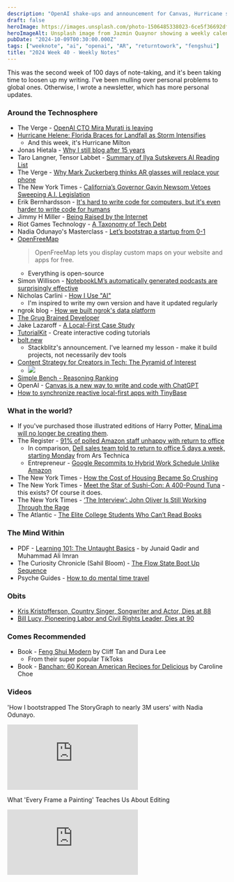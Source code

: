 ```yaml
---
description: "OpenAI shake-ups and announcement for Canvas, Hurricane season with Helene and Milton, new Meta AR glasses, a AI regulatory blow, Stackblitz bolt, and RIP Kris Kristofferson."
draft: false
heroImage: https://images.unsplash.com/photo-1506485338023-6ce5f36692df?ixlib=rb-4.0.3&ixid=M3wxMjA3fDB8MHxwaG90by1wYWdlfHx8fGVufDB8fHx8fA%3D%3D&auto=format&fit=crop&w=2370&q=80
heroImageAlt: Unsplash image from Jazmin Quaynor showing a weekly calendar
pubDate: "2024-10-09T00:30:00.000Z"
tags: ["weeknote", "ai", "openai", "AR", "returntowork", "fengshui"]
title: "2024 Week 40 - Weekly Notes"
---
```


This was the second week of 100 days of note-taking, and it's been taking time to loosen up my writing. I've been mulling over personal problems to global ones. Otherwise, I wrote a newsletter, which has more personal updates.

### Around the Technosphere

- The Verge - [OpenAI CTO Mira Murati is leaving](https://www.theverge.com/2024/9/25/24254431/openai-cto-mira-murati-leaving?utm_source=tldrai)
- [Hurricane Helene: Florida Braces for Landfall as Storm Intensifies](https://www.nytimes.com/live/2024/09/26/weather/tropical-storm-helene-hurricane?campaign_id=190&emc=edit_ufn_20240926&instance_id=135366&nl=from-the-times&regi_id=197092347&segment_id=178919&te=1&user_id=53888c42b17ce2b613ad43a8e73d64ef)
  - And this week, it's Hurricane Milton
- Jonas Hietala - [Why I still blog after 15 years](https://www.jonashietala.se/blog/2024/09/25/why_i_still_blog_after_15_years/?utm_source=tldrwebdev)
- Taro Langner, Tensor Labbet - [Summary of Ilya Sutskevers AI Reading List](https://tensorlabbet.com/2024/09/24/ai-reading-list/)
- The Verge - [Why Mark Zuckerberg thinks AR glasses will replace your phone](https://www.theverge.com/24253481/meta-ceo-mark-zuckerberg-ar-glasses-orion-ray-bans-ai-decoder-interview?utm_source=tldrnewsletter)
- The New York Times - [California’s Governor Gavin Newsom Vetoes Sweeping A.I. Legislation](https://www.nytimes.com/2024/09/29/technology/california-ai-bill.html?campaign_id=9&emc=edit_nn_20240930&instance_id=135655&nl=the-morning&regi_id=197092347&segment_id=179210&te=1&user_id=53888c42b17ce2b613ad43a8e73d64ef)
- Erik Bernhardsson - [It's hard to write code for computers, but it's even harder to write code for humans](https://erikbern.com/2024/09/27/its-hard-to-write-code-for-humans.html?utm_source=tldrnewsletter)
- Jimmy H Miller - [Being Raised by the Internet](https://jimmyhmiller.github.io/raised)
- Riot Games Technology - [A Taxonomy of Tech Debt](https://technology.riotgames.com/news/taxonomy-tech-debt?utm_source=tldrwebdev)
- Nadia Odunayo's Masterclass - [Let’s bootstrap a startup from 0-1](https://discolinkrecording.sotion.site/Let-s-bootstrap-a-startup-from-0-1-Nadia-Odunayo-9-26-2024-1961080a0a9c43a88325471a0a013653)
- [OpenFreeMap](https://openfreemap.org/)
  > OpenFreeMap lets you display custom maps on your website and apps for free.
  - Everything is open-source
- Simon Willison - [NotebookLM’s automatically generated podcasts are surprisingly effective](https://simonwillison.net/2024/Sep/29/notebooklm-audio-overview/)
- Nicholas Carlini - [How I Use "AI"](https://nicholas.carlini.com/writing/2024/how-i-use-ai.html)
  - I'm inspired to write my own version and have it updated regularly
- ngrok blog - [How we built ngrok's data platform](https://ngrok.com/blog-post/how-we-built-ngroks-data-platform?utm_source=tldrwebdev)
- [The Grug Brained Developer](https://grugbrain.dev/)
- Jake Lazaroff - [A Local-First Case Study](https://jakelazaroff.com/words/a-local-first-case-study/?utm_source=tldrwebdev)
- [TutorialKit](https://tutorialkit.dev/) - Create interactive coding tutorials
- [bolt.new](https://bolt.new/)
  - Stackblitz's announcement. I've learned my lesson - make it build projects, not necessarily dev tools
- [Content Strategy for Creators in Tech: The Pyramid of Interest](https://www.discolink.com/post/content-strategy-for-creators-in-tech-the-pyramid-of-interest)
  - ![](https://static.wixstatic.com/media/e837a2_0b27d3d32a84496c8ab134995c20ece5~mv2.png)
- [Simple Bench - Reasoning Ranking](https://simple-bench.com/)
- OpenAI - [Canvas is a new way to write and code with ChatGPT](https://openai.com/index/introducing-canvas/)
- [How to synchronize reactive local-first apps with TinyBase](https://expo.dev/blog/how-to-synchronize-reactive-local-first-apps-with-tinybase)

### What in the world?

- If you've purchased those illustrated editions of Harry Potter, [MinaLima will no longer be creating them](https://www.facebook.com/minalimadesign/posts/pfbid0345Sn6EYjqAoxGrHAuE6BcisEL9vqMtWqEWoVkFu4hjuF7ews4pYtprnY6jfLDLeol).
- The Register - [91% of polled Amazon staff unhappy with return to office](https://www.theregister.com/2024/09/25/amazon_staff_return_office/?utm_source=tldrnewsletter)
  - In comparison, [Dell sales team told to return to office 5 days a week, starting Monday](https://arstechnica.com/tech-policy/2024/09/dell-says-sales-team-must-work-on-site-5-days-a-week-to-drive-productivity/?utm_source=tldrnewsletter) from Ars Technica
  - Entrepreneur - [Google Recommits to Hybrid Work Schedule Unlike Amazon](https://www.entrepreneur.com/business-news/google-recommits-to-hybrid-work-schedule-unlike-amazon/480683)
- The New York Times - [How the Cost of Housing Became So Crushing](https://www.nytimes.com/2024/09/24/podcasts/the-daily/housing-crisis-michigan.html)
- The New York Times - [Meet the Star of Sushi-Con: A 400-Pound Tuna](https://www.nytimes.com/2024/09/29/nyregion/tuna-fish-market-dock.html?campaign_id=9&emc=edit_nn_20240929&instance_id=135601&nl=the-morning&regi_id=197092347&segment_id=179148&te=1&user_id=53888c42b17ce2b613ad43a8e73d64ef) - this exists? Of course it does.
- The New York Times - [‘The Interview’: John Oliver Is Still Working Through the Rage](https://www.nytimes.com/2024/09/28/magazine/john-oliver-interview.html?campaign_id=9&emc=edit_nn_20240929&instance_id=135601&nl=the-morning&regi_id=197092347&segment_id=179148&te=1&user_id=53888c42b17ce2b613ad43a8e73d64ef)
- The Atlantic - [The Elite College Students Who Can’t Read Books](https://www.theatlantic.com/magazine/archive/2024/11/the-elite-college-students-who-cant-read-books/679945/?gift=201cWZnM2XBz2eP81zy0pFiBfiI4efCKUWxK4-P0Xlk&utm_source=copy-link&utm_medium=social&utm_campaign=share)

### The Mind Within

- PDF - [Learning 101: The Untaught Basics](https://readwise-assets.s3.amazonaws.com/media/wisereads/articles/learning-101-the-untaught-basi/147253.pdf) - by Junaid Qadir and Muhammad Ali Imran
- The Curiosity Chronicle (Sahil Bloom) - [The Flow State Boot Up Sequence](https://www.sahilbloom.com/newsletter/the-flow-state-boot-up-sequence?utm_source=newsletter.bigcashmoney.com&utm_medium=newsletter&utm_campaign=perfecting-your-personal-boot-up-sequence-the-pyramid-of-interest-more&_bhlid=200d3ad3fecff0199114edf14fe07b1f4c1aa057)
- Psyche Guides - [How to do mental time travel](https://psyche.co/guides/feeling-overwhelmed-in-the-present-try-mental-time-travel)

### Obits

- [Kris Kristofferson, Country Singer, Songwriter and Actor, Dies at 88](https://www.nytimes.com/2024/09/29/obituaries/kris-kristofferson-dead.html?nl=from-the-times&regi_id=197092347&segment_id=179187)
- [Bill Lucy, Pioneering Labor and Civil Rights Leader, Dies at 90](https://www.nytimes.com/2024/09/28/us/bill-lucy-dead.html?campaign_id=9&emc=edit_nn_20240930&instance_id=135655&nl=the-morning&regi_id=197092347&segment_id=179210&te=1&user_id=53888c42b17ce2b613ad43a8e73d64ef)

### Comes Recommended

- Book - [Feng Shui Modern](https://www.amazon.com/Feng-Shui-Modern-Cliff-Tan-ebook/dp/B09JLCK5LV) by Cliff Tan and Dura Lee
  - From their super popular TikToks
- Book - [Banchan: 60 Korean American Recipes for Delicious](https://omnivorebooks.myshopify.com/products/pre-order-banchan-60-korean-american-recipes-for-delicious-shareable-sides-caroline-choe-signed) by Caroline Choe

### Videos

'How I bootstrapped The StoryGraph to nearly 3M users' with Nadia Odunayo.

<iframe
  class="aspect-video w-full my-2"
  src="https://www.youtube.com/embed/I9NsNWAVVnw"
  title="How I bootstrapped The StoryGraph to nearly 3M users with Nadia Odunayo"
  frameborder="0"
  allow="accelerometer; autoplay; clipboard-write; encrypted-media; gyroscope; picture-in-picture; web-share"
  allowfullscreen></iframe>

What 'Every Frame a Painting' Teaches Us About Editing

<iframe
  class="aspect-video w-full my-2"
  src="https://www.youtube.com/embed/T-FLqIFkfFA"
  title="What 'Every Frame a Painting' Teaches Us About Editing"
  frameborder="0"
  allow="accelerometer; autoplay; clipboard-write; encrypted-media; gyroscope; picture-in-picture; web-share"
  allowfullscreen></iframe>
